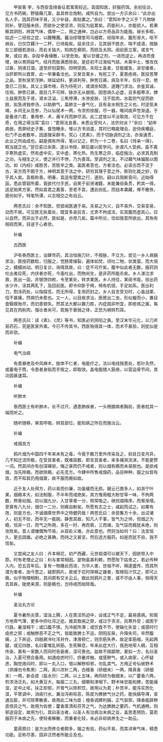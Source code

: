 <!-- { "loadSidebar": true } -->
　　甲辰客 李，与西安袁绮香征君寓斋较近。袁固知医，好服药饵。余初往访，见方书药碗，野狼藉几案，盖其修合炮制，咸所自为。尝出一方示余曰：“此亦出名人手，因其药味平易，又少补益，故姑置之。”余曰：“君知补字之义乎？凡物缺则补，譬冠服未损，而欲补之使坚浓，则反为疵累矣。药能利人，亦能损人。若果察其阴阳，辨其气味，偶举一二，用之通神，岂必以方奇品异为能哉。昼长多暇，姑述一二经验之症，以醒睡魔。曩治缪理堂司马细君，经阻年余，腹形渐大，呕不纳谷，日仅饮藕汁一二杯，已待毙矣。延余往诊，见其弱不胜衣，喘不成语，按脉左三部细若游丝，而右关独大，知病在厥阴，而损及太阴。阅前医立案，或言气聚，或曰 瘕，杂投辛香燥散，以至危殆。爰以甘缓之剂，一进而逆止，再进而食增，继以育阴益气，经月而胀满悉除矣。是症初不过液枯气结，木乘中土，惟攻伐过甚，阴液日涸，遂至肝阳莫制，阳明受困。夫阳土喜柔，甘能缓急，进甘缓者，治肝即所以救胃，此一举兼备法也。又癸丑寓乡，有舵工子，夏患疮疡，医投苦寒之品，至秋渐至浮肿。继延幼科，更进利导，肿势日甚。病及半年，仅存一息，绝食已二日矣。其父上镇市棺，将为待死计，或谓余知医，遂踵门求治。余鉴其诚，往视。肿势已甚，面目几不可辨，脉亦无从据按。因思病久必虚，且多服寒凉，脾土益衰而及于肾，肾水泛溢，三焦停滞，水渗皮肤，注于肌肉，水盈则气促而欲脱，拟急进独参汤，以助肺气，盖肺主一身气化，且有金水相生之义也。时逆氛未靖，乡间无从觅参，乃以仙居术一两，令浓煎徐服，尽一器，喉间痰声觉渐退。于是叠进六君，重用参、术，甫半月而肿尽消。此二症皆以平淡取效，可见方不在奇，在用之得当耳”袁曰：“君用法良善，未悉业受何人，法宗何派？”余曰：“幼年病弱，悉屏经史子集，食饱睡余，惟以方书消遣，其时已略能理会，迨侍疾椿庭，杜门不出者数年，因遂搜采群书，究心《灵素》，而于切脉调剂之法，亦渐通贯，此业之所由成也。嗣是偶有所得，笔以记之，积为一十二卷，名曰《侍亲一得》，暇当就正也。”翌日袁过余斋，遂以书授，厥后屡以医学问。余谓凡人受病，虽不离乎寒热虚实，然有虚中实，实中虚，寒化热，热生寒之异，临症施治，必求其克制之功，与相生之义，使之并行不悖，乃为善耳。至调剂之法，不过藉气味偏胜以图功。如《内经》咸胜苦，苦胜辛之类。盖医者意也，方者法也。必读古而不泥于古，采方而不囿于方，神明其意于法之中，研穷其理于意之外，斯则化裁之妙，存乎其人矣。袁极称善。明春，袁适有楚南之行，遂别。嗣以兵阻断音问，近始得函，悉此管窥所着，竟欲代付手民，自笑于前贤诸籍，未能兼综条贯，矜其一得，适足贻笑方家。然如袁君之嘉善，至老不袁，遭此纷乱，而拙本袭藏，俾不散佚，感何如乎。特笔所谭，以志相交之有自云。

　　两苍氏曰：余不知医，但尝闻医通于易。夫易之为义，自不易外，交易变易，动而不居。可见医无执着处，既宜多哀前言，尤贵不拘成法，实其腹而虚其心，应以自然，而非出于必然，医如是，亦庶几矣。篇中所论，恰如我意所欲出，其殆有相视而笑，目逆于心者欤。

　　补编

　　古西医

　　沪有泰西医士，设肆市药，其治恒施刀针，不按脉，不立方。尝见一乡人病膈求治，医授药数粒，归服之，觉肠胃燥裂，遍体如焚，顷吐二物，状类萤，而大倍之，蠕蠕尚动。明日复诊，询得其故，曰：症不可疗矣。腹中似此者无数，服药则吐出者应死，内伏者亦死，今虽吐出，而物尚生，是非药所能杀矣。乡人涕泣求救，医出一函，并银饼四枚，令至某处，转求某医。乡人持往，某阅书竟，徐出药水少许，涂其两乳下，及回前医。即令仰卧于椅，椅有机钮，手足如系。医出利刀，割涂药处，以指探觅，而无所得，复用药封之。乡人自言受刃时，心虽战栗，恰不甚痛，然病仍未愈也。又一人，以目疾求治，医匣出二虫，形似蝗而小，置目食翳膜殆尽，而旧患顿失。然其法大都以霸力胜，内症固非所宜，即疮疡之属，每见其在肉削肉，强壮者尚可，若施于衰弱之体，正恐为祸转烈耳。

　　两苍氏曰：读《素》、《灵》等书，知医必穷阴阳之奥。至汉末华元化，以刀斧易药石，究是医家外乘。今已不传其书，西医殆得其一体，而术不甚验，则犹似是而非欤。

　　补编

　　电气治病

　　有患暴绝及中风麻木，肢体不仁者，电能疗之。法以电线按患处，若针灸然，或蓄电于筒，令患者身贴而手按之，即取效。盖电能随人筋络，以营运骨节间，其功固甚速耳。

　　补编

　　听肺木

　　泰西医士有听肺木，长不过尺，遇患肺疾者，一头根据病者胸前，医者枕其一端而听之。

　　随听随移，审其呼吸，辨其部位，能知病之所在而施治云。

　　补编

　　戒烟良方

　　鸦片烟为中国四千年来未有之毒，今竟于数万里外传染及之，抑且日变月异，几不知迁流所极，在受其害者，既难屈数，即言其害者，率多痛哭流涕，不能更赘一词。然其间亦有创深痛钜，悔之甚而仍不戒者，则以烟有瘾而未易脱也。是欲戒烟，当先除瘾，而欲除瘾，必先觅方。今肆中所售戒烟药，品目种种，服之似皆有效，而不知其仍用烟膏，故不服而瘾如故。

　　近于友人处得方，药以易而价廉，功虽缓而无损。据云已救多人，如浙宁叶某，烟瘾本大，如法制服，不半年而戒绝矣，其方惟用粗大粉甘草一味，不拘两数，熬膏如烟。初以烟九分，入甘草膏一分，照常吸之。继则烟降序，而膏渐增。至膏有八九分，烟仅一二分，则瘾自断矣。所愿有志之士，咸起而试之。如果有效，则是方也，不诚烟瘴世界中之特健药哉！两苍氏曰：余尝集方十余，出试诸人，初无不验，而卒无一能脱。静思其故，知凡人干事，皆气为之帅，但烟之为瘾，恰非一日，而气之所用，多在一时，再而衰，三而竭，及气馁而瘾犹未绝，则攻败矣。昔人谓慷慨殉节易，从容赴义难，亦此意也。然则当如何？曰：法宜恒久，更忌因循。必绝之甚确，而持之又甚坚，然后选方服药。如是而犹不验，我不信矣。

　　又尝闻之友人曰：卉本棉花，初产西藏，元世祖谓可以被天下，因欲带入中原。时有老僧止之曰：利与害常相因。是物虽甚利赖，然愿陛下姑舍之，若必传种入内，恐五百年后。复有一物踵此而进，为华人害，世祖不听，棉遂盛传，而其所谓为害者，由今思之，疑即鸦片。故或于花时择棉之雄者，取根捣汁饮之，即可止瘾，似乎物理相制，其间原有交关云云。据此则鸦片之害，或不尽由人事，倘得天去其疾，陡绝来源，则是瘾也，岂待戒而始除哉。

　　补编

　　圣治丸方论

　　夏令暑热炎蒸，湿浊上腾，人在蒸淫热迫中，设或正气不足，最易感病。矧南方地卑气薄，更多中痧吐泻之症。推其致病之原，或过于贪凉，风寒外受；或困于行路，暑湿相干；或口腹不慎，为冷腻所滞；或饮食不节，使输化失宜；或感时行疫疠之邪；或触秽恶不正之气，皆能致脾土不运，阴阳反戾，升降失司，卒然腹痛，上下奔迫，四肢厥冷吐泻并作，津液顿亡，则宗筋失养，故足挛筋缩，先起两腿，或见四肢，名曰霍堆乱转筋。生死瞬息，年来此症大行，我邑地窄人稠，互相传染，甚有一家数人而同时告毙者，深可畏也。兹故不揣鄙陋，爰拟一方，名曰圣治，入夏可预合备用。如遇疫疠时行，痧暑并触，或感秽气，或入病家，心怀疑虑，胸觉痞闷时，即以一丸入口，借以解秽却邪，勿乱其气。方用正号仙居野术（烘燥勿令焦黑）二两，真川浓朴二两，白檀香（研细末）一两，降真香（研细末）一两，新会皮（盐水炒）二两，以上五味，再同研为极细末，以广藿香六两，煎浓汤泛丸，如大黄豆大，每服二三丸，细嚼和津咽下。野术味甘能和脾，苦能燥湿，定中止呕，扶正却邪，开胃气以除积饮，故用以为君；朴苦辛，能泻实而化湿，平胃调中，消痰行水，兼治泻痢呕恶，陈皮为脾肺气分之药，能快膈导滞，宣通五脏，并可除寒散表，故用此二味为臣；檀香调脾利膈，正气驱邪，降香能辟秽恶怪异之气，故用为佐使；藿香禀清和芬芳之气，为达脾肺之要药，气机通畅，则邪逆自定，故用为引。其曰圣治者，以圣人有治病治未病之旨，盖思患预防，莫若服药于未病之先，使轻者解散，而重者化轻，未必非却病养生之一助云。

　　童菽原曰：是方出而修合者颇多，服之有验，药似平易，而其详审气味，精悉功能，足称尽善，固非泛然者所能企及也。

　　
